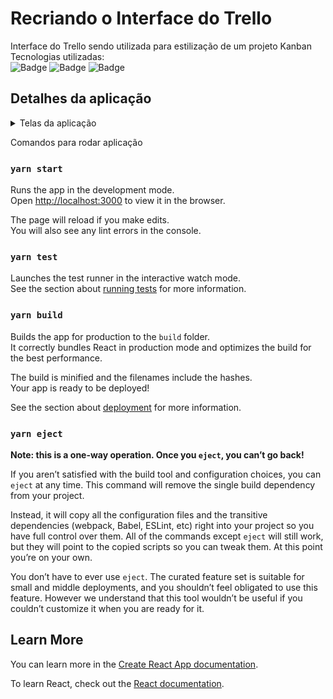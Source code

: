 # Recriando o Interface do Trello

Interface do Trello sendo utilizada para estilização de um projeto Kanban
<br>
Tecnologias utilizadas:<br>
![Badge](https://img.shields.io/badge/-Visual%20Studio%20Code-000000?style=for-the-badge&logo=visual-studio-code)
![Badge](https://img.shields.io/badge/-React%20JS-61DBFB?style=for-the-badge&logo=react)
![Badge](https://img.shields.io/badge/-CSS-blue?style=for-the-badge&logo=css3)


## Detalhes da aplicação

<details>
  <summary>Telas da aplicação</summary>
    <img src="src/images/README/home.png" width='340px' height='150px'>
    <img src="src/images/README/home.png" width='340px' height='150px'>
    <img src="src/images/README/home.png" width='340px' height='150px'>
</details>

Comandos para rodar aplicação

### `yarn start`

Runs the app in the development mode.\
Open [http://localhost:3000](http://localhost:3000) to view it in the browser.

The page will reload if you make edits.\
You will also see any lint errors in the console.

### `yarn test`

Launches the test runner in the interactive watch mode.\
See the section about [running tests](https://facebook.github.io/create-react-app/docs/running-tests) for more information.

### `yarn build`

Builds the app for production to the `build` folder.\
It correctly bundles React in production mode and optimizes the build for the best performance.

The build is minified and the filenames include the hashes.\
Your app is ready to be deployed!

See the section about [deployment](https://facebook.github.io/create-react-app/docs/deployment) for more information.

### `yarn eject`

**Note: this is a one-way operation. Once you `eject`, you can’t go back!**

If you aren’t satisfied with the build tool and configuration choices, you can `eject` at any time. This command will remove the single build dependency from your project.

Instead, it will copy all the configuration files and the transitive dependencies (webpack, Babel, ESLint, etc) right into your project so you have full control over them. All of the commands except `eject` will still work, but they will point to the copied scripts so you can tweak them. At this point you’re on your own.

You don’t have to ever use `eject`. The curated feature set is suitable for small and middle deployments, and you shouldn’t feel obligated to use this feature. However we understand that this tool wouldn’t be useful if you couldn’t customize it when you are ready for it.

## Learn More

You can learn more in the [Create React App documentation](https://facebook.github.io/create-react-app/docs/getting-started).

To learn React, check out the [React documentation](https://reactjs.org/).
